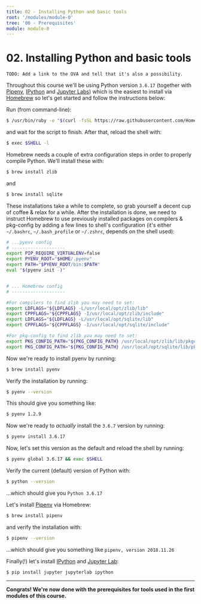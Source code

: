 ```yaml
---
title: 02 - Installing Python and basic tools
root: '/modules/module-0'
tree: '00 - Prerequisites'
module: module-0
---
```


# 02. Installing Python and basic tools

`TODO: Add a link to the OVA and tell that it's also a possibility.`

Throughout this course we'll be using Python version `3.6.17` (together with [Pipenv](https://pipenv.readthedocs.io/en/latest/), [IPython](https://ipython.org) and [Jupyter Labs](https://jupyterlab.readthedocs.io)) which is the easiest to install via [Homebrew](https://brew.sh/) so let's get started and follow the instructions below:

Run (from command-line):

```bash
$ /usr/bin/ruby -e "$(curl -fsSL https://raw.githubusercontent.com/Homebrew/install/master/install)"
```

and wait for the script to finish. After that, reload the shell with:

```bash
$ exec $SHELL -l
```

Homebrew needs a couple of extra configuration steps in order to properly compile Python. We'll install these with:

```bash
$ brew install zlib
```

and

```bash
$ brew install sqlite
```

These installations take a while to complete, so grab yourself a decent cup of coffee & relax for a while. After the installation is done, we need to instruct Homebrew to use previously installed packages on compilers & pkg-config by adding a few lines to shell's configuration (it's either `~/.bashrc`, `~/.bash_profile` or `~/.zshrc`, depends on the shell used):

```bash
# ...pyenv config
# --------------------
export PIP_REQUIRE_VIRTUALENV=false
export PYENV_ROOT="$HOME/.pyenv"
export PATH="$PYENV_ROOT/bin:$PATH"
eval "$(pyenv init -)"


# ... Homebrew config
# --------------------

#For compilers to find zlib you may need to set:
export LDFLAGS="${LDFLAGS} -L/usr/local/opt/zlib/lib"
export CPPFLAGS="${CPPFLAGS} -I/usr/local/opt/zlib/include"
export LDFLAGS="${LDFLAGS} -L/usr/local/opt/sqlite/lib"
export CPPFLAGS="${CPPFLAGS} -I/usr/local/opt/sqlite/include"

#For pkg-config to find zlib you may need to set:
export PKG_CONFIG_PATH="${PKG_CONFIG_PATH} /usr/local/opt/zlib/lib/pkgconfig"
export PKG_CONFIG_PATH="${PKG_CONFIG_PATH} /usr/local/opt/sqlite/lib/pkgconfig"
```

Now we're ready to install pyenv by running:

```bash
$ brew install pyenv
```

Verify the installation by running:

```bash
$ pyenv --version
```

This should give you something like:

```bash
$ pyenv 1.2.9
```

Now we're ready to _actually_ install the `3.6.7` version by running:

```bash
$ pyenv install 3.6.17
```

Now, let's set this version as the default and reload the shell by running:

```bash
$ pyenv global 3.6.17 && exec $SHELL
```

Verify the current (default) version of Python with:

```bash
$ python --version
```

...which should give you `Python 3.6.17`

Let's install [Pipenv](https://pipenv.readthedocs.io/en/latest/) via Homebrew:

```bash
$ brew install pipenv
```

and verify the installation with:

```bash
$ pipenv --version
```

...which should give you something like `pipenv, version 2018.11.26`

Finally(!) let's install [IPython](https://ipython.org) and [Jupyter Lab](https://jupyterlab.readthedocs.io):

```bash
$ pip install jupyter jupyterlab ipython
```

---
**Congrats! We're now done with the prerequisites for tools used in the first modules of this course.**
